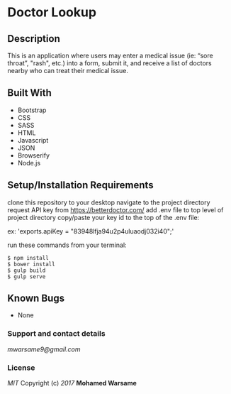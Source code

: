 # Doctor Lookup


## Description

This is an application where users may enter a medical issue (ie: “sore throat”, "rash", etc.) into a form, submit it, and receive a list of doctors nearby who can treat their medical issue.


## Built With

* Bootstrap
* CSS
* SASS
* HTML
* Javascript
* JSON
* Browserify
* Node.js


## Setup/Installation Requirements
clone this repository to your desktop
navigate to the project directory
request API key from https://betterdoctor.com/
add .env file to top level of project directory
copy/paste your key id to the top of the .env file:

ex: 'exports.apiKey = "83948lfja94u2p4uluaodj032i40";'

run these commands from your terminal:
```
$ npm install  
$ bower install
$ gulp build
$ gulp serve
```

## Known Bugs

* None

### Support and contact details

_mwarsame9@gmail.com_

### License

_MIT_
Copyright (c) _2017_ **Mohamed Warsame**
